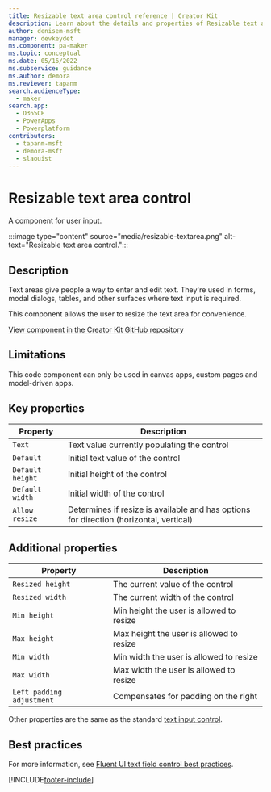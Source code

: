 ```yaml
---
title: Resizable text area control reference | Creator Kit
description: Learn about the details and properties of Resizable text area control in the Creator Kit.
author: denisem-msft
manager: devkeydet
ms.component: pa-maker
ms.topic: conceptual
ms.date: 05/16/2022
ms.subservice: guidance
ms.author: demora
ms.reviewer: tapanm
search.audienceType: 
  - maker
search.app: 
  - D365CE
  - PowerApps
  - Powerplatform
contributors:
  - tapanm-msft
  - demora-msft
  - slaouist
---
```

# Resizable text area control

A component for user input.

:::image type="content" source="media/resizable-textarea.png" alt-text="Resizable text area control.":::

## Description

Text areas give people a way to enter and edit text. They're used in forms, modal dialogs, tables, and other surfaces where text input is required.

This component allows the user to resize the text area for convenience.

[View component in the Creator Kit GitHub repository](https://github.com/microsoft/powercat-creator-kit/tree/main/CreatorKitCore/SolutionPackage/Controls/cat_PowerCAT.ResizableTextarea)

## Limitations

This code component can only be used in canvas apps, custom pages and model-driven apps.

## Key properties

| Property | Description |
| -------- | ----------- |
| `Text` | Text value currently populating the control |
| `Default` | Initial text value of the control |
| `Default height` | Initial height of the control |
| `Default width` | Initial width of the control |
| `Allow resize` | Determines if resize is available and has options for direction (horizontal, vertical) |

## Additional properties

| Property | Description |
| -------- | ----------- |
| `Resized height` | The current value of the control |
| `Resized width` | The current width of the control |
| `Min height` | Min height the user is allowed to resize |
| `Max height` | Max height the user is allowed to resize |
| `Min width` | Min width the user is allowed to resize |
| `Max width` | Max width the user is allowed to resize |
| `Left padding adjustment` | Compensates for padding on the right |

Other properties are the same as the standard [text input control](/power-apps/maker/canvas-apps/controls/control-text-input).

## Best practices

For more information, see [Fluent UI text field control best practices](https://developer.microsoft.com/fluentui#/controls/web/textfield).

[!INCLUDE[footer-include](../../includes/footer-banner.md)]